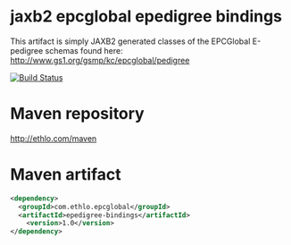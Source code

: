 jaxb2 epcglobal epedigree bindings
==================================

This artifact is simply JAXB2 generated classes of the EPCGlobal E-pedigree schemas found here: http://www.gs1.org/gsmp/kc/epcglobal/pedigree

[![Build Status](https://travis-ci.org/ethlo/jaxb2-epcglobal-epedigree-1.0.png)](https://travis-ci.org/ethlo/jaxb2-epcglobal-epedigree-1.0)

# Maven repository
http://ethlo.com/maven

# Maven artifact
```xml
<dependency>
  <groupId>com.ethlo.epcglobal</groupId>
  <artifactId>epedigree-bindings</artifactId>
	<version>1.0</version>
</dependency>
```
